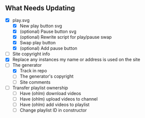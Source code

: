 ## What Needs Updating

- [x] play.svg
  - [x] New play button svg
  - [x] (optional) Pause button svg
  - [x] (optional) Rewrite script for play/pause swap
  - [x] Swap play button
  - [x] (optional) Add pause button
- [ ] Site copyright info
- [x] Replace any instances my name or address is used on the site
- [ ] The generator
  - [x] Track in repo
  - [ ] The generator's copyright
  - [ ] Site comments
- [ ] Transfer playlist ownership
  - [ ] Have (ohlm) download videos
  - [ ] Have (ohlm) upload videos to channel
  - [ ] Have (ohlm) add videos to playlist
  - [ ] Change playlist ID in constructor
